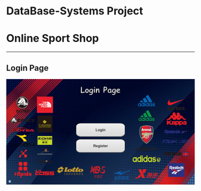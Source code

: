 # DataBase-Systems Project
# Online Sport Shop 
___________________________________________________________

## Login Page
![Screenshot1](src/images/login.png)

